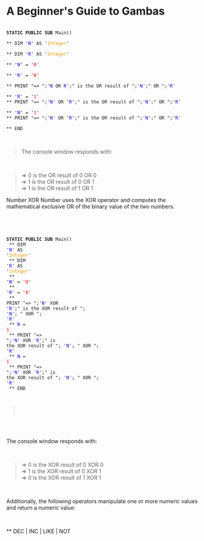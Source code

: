 # A Beginner's Guide to Gambas
<code>
<b>STATIC PUBLIC SUB</b> Main()<br/>
** DIM '<FONT COLOR=#0000FF>N</font>' AS '<FONT COLOR=#e69900>Integer</font>'<br/>
** DIM '<FONT COLOR=#0000FF>R</font>' AS '<FONT COLOR=#e69900>Integer</font>'<br/>
** '<FONT COLOR=#0000FF>N</font>' = '<FONT COLOR=#FF0000>0</font>'<br/>
** '<FONT COLOR=#0000FF>R</font>' = '<FONT COLOR=#FF0000>0</font>'<br/>
** PRINT "=> ";'<FONT COLOR=#0000FF>N</font> OR <FONT COLOR=#0000FF>R</font>';" is the OR result of ";'<FONT COLOR=#0000FF>N</font>';" OR ";'<FONT COLOR=#0000FF>R</font>'<br/>
** '<FONT COLOR=#0000FF>R</font>' = '<FONT COLOR=#FF0000>1</font>'
** PRINT "=> ";'<FONT COLOR=#0000FF>N</font>' OR '<FONT COLOR=#0000FF>R</font>';" is the OR result of ";'<FONT COLOR=#0000FF>N</font>';" OR ";'<FONT COLOR=#0000FF>R</font>'<br/>
** '<FONT COLOR=#0000FF>N</font>' = '<FONT COLOR=#FF0000>1</font>'
** PRINT "=> ";'<FONT COLOR=#0000FF>N</font>' OR '<FONT COLOR=#0000FF>R</font>';" is the OR result of ";'<FONT COLOR=#0000FF>N</font>';" OR ";'<FONT COLOR=#0000FF>R</font>'<br/>
** END<br/>
</code>

<br/>

> The console window responds with:

<br/>

> => 0 is the OR result of 0 OR 0<br/> 
> => 1 is the OR result of 0 OR 1<br/>
>=> 1 is the OR result of 1 OR 1<br/>

Number XOR Number uses the XOR operator and computes the
mathematical exclusive OR of the binary value of the two numbers.

<br/>

<code>

<b>STATIC PUBLIC SUB</b> Main()<br/>
** DIM '<FONT COLOR=#0000FF>N</font>' AS '<FONT COLOR=#e69900>Integer</font>'<br/>
** DIM '<FONT COLOR=#0000FF>R</font>' AS '<FONT COLOR=#e69900>integer</font>'<br/>
** '<FONT COLOR=#0000FF>N</font>' = '<FONT COLOR=#FF0000>0</font>'<br/>
** '<FONT COLOR=#0000FF>R</font>' = '<FONT COLOR=#FF0000>0</font>'<br/>
** PRINT "=> ";'<FONT COLOR=#0000FF>N</font>' XOR '<FONT COLOR=#0000FF>R</font>';" is the XOR result of "; '<FONT COLOR=#0000FF>N</font>'; " XOR "; '<FONT COLOR=#0000FF>R</font>'<br/>
** <FONT COLOR=#0000FF>R</font> = <FONT COLOR=#FF0000>1</font><br/>
** PRINT "=> ";'<FONT COLOR=#0000FF>N</font>' XOR '<FONT COLOR=#0000FF>R</font>';" is the XOR result of "; '<FONT COLOR=#0000FF>N</font>'; " XOR "; '<FONT COLOR=#0000FF>R</font>'<br/>
** <FONT COLOR=#0000FF>N</font> = <FONT COLOR=#FF0000>1</font><br/>
** PRINT "=> ";'<FONT COLOR=#0000FF>N</font>' XOR '<FONT COLOR=#0000FF>R</font>';" is the XOR result of "; '<FONT COLOR=#0000FF>N</font>'; " XOR "; '<FONT COLOR=#0000FF>R</font>'<br/>
** END<br/>
> 
</code>

<br/>

 The console window responds with:

<br/>

> => 0 is the XOR result of 0 XOR 0<br/>
> => 1 is the XOR result of 0 XOR 1<br/>
> => 0 is the XOR result of 1 XOR 1<br/>

<br/>


Additionally, the following operators manipulate one or more numeric values and
return a numeric value:

<br/>

** DEC | INC | LIKE | NOT
 